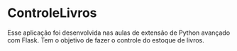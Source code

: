 # ControleLivros
Esse aplicação foi desenvolvida nas aulas de extensão de Python avançado com Flask. Tem o objetivo de fazer o controle do estoque de livros.
